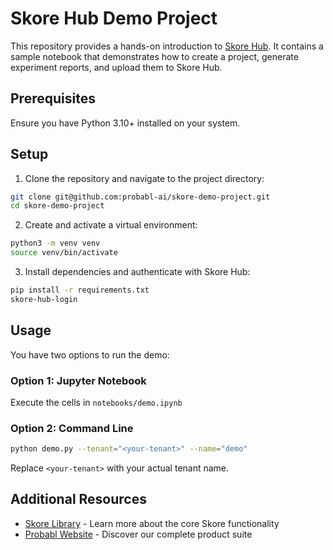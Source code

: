 # Skore Hub Demo Project

This repository provides a hands-on introduction to [Skore Hub](https://probabl.ai/skore). It contains a sample notebook that demonstrates how to create a project, generate experiment reports, and upload them to Skore Hub.

## Prerequisites

Ensure you have Python 3.10+ installed on your system.

## Setup

1. Clone the repository and navigate to the project directory:
```bash
git clone git@github.com:probabl-ai/skore-demo-project.git
cd skore-demo-project
```

2. Create and activate a virtual environment:
```bash
python3 -m venv venv
source venv/bin/activate
```

3. Install dependencies and authenticate with Skore Hub:
```bash
pip install -r requirements.txt
skore-hub-login
```

## Usage

You have two options to run the demo:

### Option 1: Jupyter Notebook
Execute the cells in `notebooks/demo.ipynb`

### Option 2: Command Line
```bash
python demo.py --tenant="<your-tenant>" --name="demo"
```

Replace `<your-tenant>` with your actual tenant name.

## Additional Resources

- [Skore Library](https://github.com/probabl-ai/skore) - Learn more about the core Skore functionality
- [Probabl Website](https://probabl.ai/) - Discover our complete product suite
